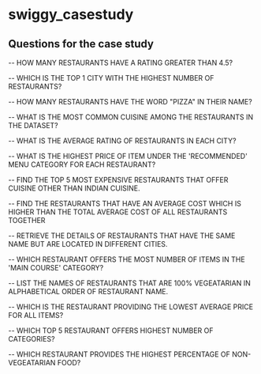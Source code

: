 # swiggy_casestudy

Questions for the case study
---------------------------

-- HOW MANY RESTAURANTS HAVE A RATING GREATER THAN 4.5?

-- WHICH IS THE TOP 1 CITY WITH THE HIGHEST NUMBER OF RESTAURANTS?

-- HOW MANY RESTAURANTS HAVE THE WORD "PIZZA" IN THEIR NAME?

-- WHAT IS THE MOST COMMON CUISINE AMONG THE RESTAURANTS IN THE DATASET?

-- WHAT IS THE AVERAGE RATING OF RESTAURANTS IN EACH CITY?

-- WHAT IS THE HIGHEST PRICE OF ITEM UNDER THE 'RECOMMENDED' MENU CATEGORY FOR EACH RESTAURANT?

-- FIND THE TOP 5 MOST EXPENSIVE RESTAURANTS THAT OFFER CUISINE OTHER THAN INDIAN CUISINE.

-- FIND THE RESTAURANTS THAT HAVE AN AVERAGE COST WHICH IS HIGHER THAN THE TOTAL AVERAGE COST OF ALL RESTAURANTS TOGETHER

-- RETRIEVE THE DETAILS OF RESTAURANTS THAT HAVE THE SAME NAME BUT ARE LOCATED IN DIFFERENT CITIES.

-- WHICH RESTAURANT OFFERS THE MOST NUMBER OF ITEMS IN THE 'MAIN COURSE' CATEGORY?

-- LIST THE NAMES OF RESTAURANTS THAT ARE 100% VEGEATARIAN IN ALPHABETICAL ORDER OF RESTAURANT NAME.

-- WHICH IS THE RESTAURANT PROVIDING THE LOWEST AVERAGE PRICE FOR ALL ITEMS?

-- WHICH TOP 5 RESTAURANT OFFERS HIGHEST NUMBER OF CATEGORIES?

-- WHICH RESTAURANT PROVIDES THE HIGHEST PERCENTAGE OF NON-VEGEATARIAN FOOD?

